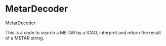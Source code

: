 # MetarDecoder
MetarDecoder

This is a code to search a METAR by a ICAO, interpret and return the result of a METAR string.
